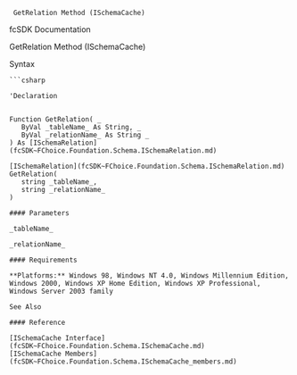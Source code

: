﻿     GetRelation Method (ISchemaCache)                                                   

fcSDK Documentation

GetRelation Method (ISchemaCache)

Syntax

```vbnet
```csharp

'Declaration
 

Function GetRelation( _
   ByVal _tableName_ As String, _
   ByVal _relationName_ As String _
) As [ISchemaRelation](fcSDK~FChoice.Foundation.Schema.ISchemaRelation.md)

[ISchemaRelation](fcSDK~FChoice.Foundation.Schema.ISchemaRelation.md) GetRelation( 
   string _tableName_,
   string _relationName_
)

#### Parameters

_tableName_

_relationName_

#### Requirements

**Platforms:** Windows 98, Windows NT 4.0, Windows Millennium Edition, Windows 2000, Windows XP Home Edition, Windows XP Professional, Windows Server 2003 family

See Also

#### Reference

[ISchemaCache Interface](fcSDK~FChoice.Foundation.Schema.ISchemaCache.md)  
[ISchemaCache Members](fcSDK~FChoice.Foundation.Schema.ISchemaCache_members.md)